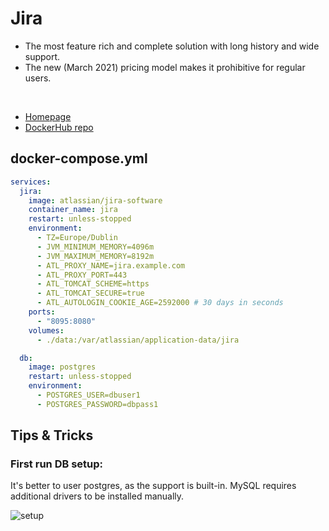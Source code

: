 # Jira

- The most feature rich and complete solution with long history and wide support.
- The new (March 2021) pricing model makes it prohibitive for regular users.

<br>

- [Homepage](https://www.atlassian.com/software/jira/download)
- [DockerHub repo](https://hub.docker.com/r/atlassian/jira-software)


## docker-compose.yml
```yml
services:
  jira:
    image: atlassian/jira-software
    container_name: jira
    restart: unless-stopped
    environment:
      - TZ=Europe/Dublin
      - JVM_MINIMUM_MEMORY=4096m
      - JVM_MAXIMUM_MEMORY=8192m
      - ATL_PROXY_NAME=jira.example.com
      - ATL_PROXY_PORT=443
      - ATL_TOMCAT_SCHEME=https
      - ATL_TOMCAT_SECURE=true
      - ATL_AUTOLOGIN_COOKIE_AGE=2592000 # 30 days in seconds
    ports:
      - "8095:8080"
    volumes:
      - ./data:/var/atlassian/application-data/jira

  db:
    image: postgres
    restart: unless-stopped
    environment:
      - POSTGRES_USER=dbuser1
      - POSTGRES_PASSWORD=dbpass1
```

## Tips & Tricks

### First run DB setup:
It's better to user postgres, as the support is built-in.
MySQL requires additional drivers to be installed manually.

![setup](jira.png)
